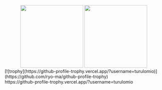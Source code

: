 <div align=center>
<img src="https://github-readme-stats.vercel.app/api?username=turulomio&show_icons=true" height="200"/> <img src="http://github-profile-summary-cards.vercel.app/api/cards/most-commit-language?username=turulomio" height="200" />
</div>
[![trophy](https://github-profile-trophy.vercel.app/?username=turulomio)](https://github.com/ryo-ma/github-profile-trophy)
<div>https://github-profile-trophy.vercel.app/?username=turulomio</div>
